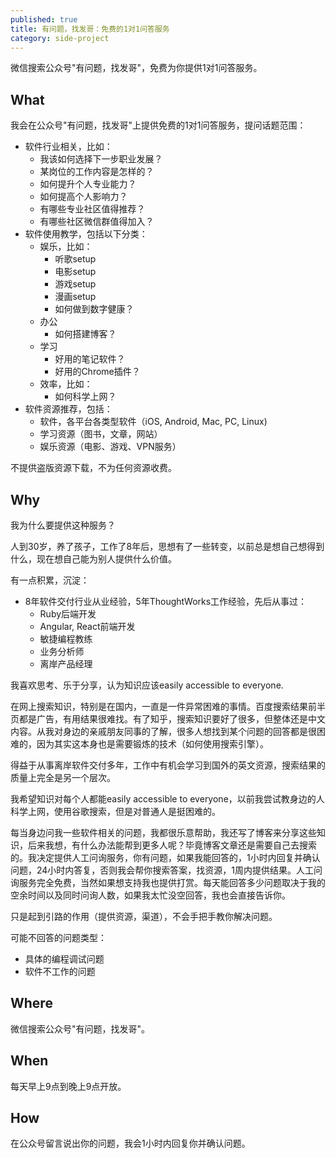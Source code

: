 ```yaml
---
published: true
title: 有问题，找发哥：免费的1对1问答服务
category: side-project
---
```

微信搜索公众号"有问题，找发哥"，免费为你提供1对1问答服务。

## What

我会在公众号"有问题，找发哥"上提供免费的1对1问答服务，提问话题范围：

- 软件行业相关，比如：
  - 我该如何选择下一步职业发展？
  - 某岗位的工作内容是怎样的？
  - 如何提升个人专业能力？
  - 如何提高个人影响力？
  - 有哪些专业社区值得推荐？
  - 有哪些社区微信群值得加入？
- 软件使用教学，包括以下分类：
  - 娱乐，比如：
    - 听歌setup
    - 电影setup
    - 游戏setup
    - 漫画setup
    - 如何做到数字健康？
  - 办公
    - 如何搭建博客？
  - 学习
    - 好用的笔记软件？
    - 好用的Chrome插件？
  - 效率，比如：
    - 如何科学上网？
- 软件资源推荐，包括：
  - 软件，各平台各类型软件（iOS, Android, Mac, PC, Linux)
  - 学习资源（图书，文章，网站）
  - 娱乐资源（电影、游戏、VPN服务）

不提供盗版资源下载，不为任何资源收费。

## Why

我为什么要提供这种服务？

人到30岁，养了孩子，工作了8年后，思想有了一些转变，以前总是想自己想得到什么，现在想自己能为别人提供什么价值。

有一点积累，沉淀：

- 8年软件交付行业从业经验，5年ThoughtWorks工作经验，先后从事过：
  - Ruby后端开发
  - Angular, React前端开发
  - 敏捷编程教练
  - 业务分析师
  - 离岸产品经理

我喜欢思考、乐于分享，认为知识应该easily accessible to everyone.

在网上搜索知识，特别是在国内，一直是一件异常困难的事情。百度搜索结果前半页都是广告，有用结果很难找。有了知乎，搜索知识要好了很多，但整体还是中文内容。从我对身边的亲戚朋友同事的了解，很多人想找到某个问题的回答都是很困难的，因为其实这本身也是需要锻炼的技术（如何使用搜索引擎）。

得益于从事离岸软件交付多年，工作中有机会学习到国外的英文资源，搜索结果的质量上完全是另一个层次。

我希望知识对每个人都能easily accessible to everyone，以前我尝试教身边的人科学上网，使用谷歌搜索，但是对普通人是挺困难的。

每当身边问我一些软件相关的问题，我都很乐意帮助，我还写了博客来分享这些知识，后来我想，有什么办法能帮到更多人呢？毕竟博客文章还是需要自己去搜索的。我决定提供人工问询服务，你有问题，如果我能回答的，1小时内回复并确认问题，24小时内答复，否则我会帮你搜索答案，找资源，1周内提供结果。人工问询服务完全免费，当然如果想支持我也提供打赏。每天能回答多少问题取决于我的空余时间以及同时问询人数，如果我太忙没空回答，我也会直接告诉你。


只是起到引路的作用（提供资源，渠道），不会手把手教你解决问题。

可能不回答的问题类型：

- 具体的编程调试问题
- 软件不工作的问题

## Where

微信搜索公众号"有问题，找发哥"。

## When

每天早上9点到晚上9点开放。

## How

在公众号留言说出你的问题，我会1小时内回复你并确认问题。